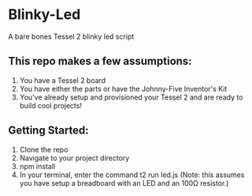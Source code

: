 # Blinky-Led
A bare bones Tessel 2 blinky led script

## This repo makes a few assumptions:
1. You have a Tessel 2 board
2. You have either the parts or have the Johnny-Five Inventor's Kit
3. You've already setup and provisioned your Tessel 2 and are ready to build cool projects!

## Getting Started:
1. Clone the repo
2. Navigate to your project directory
3. npm install
4. In your terminal, enter the command t2 run led.js (Note: this assumes you have setup a breadboard with an LED and an 100Ω resistor.) 
